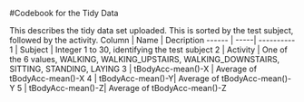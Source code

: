 #Codebook for the Tidy Data

This describes the tidy data set uploaded.
This is sorted by the test subject, followed by the activity.
Column | Name | Decription
------ | -----| ----------
1 | Subject | Integer 1 to 30, identifying the test subject
2 | Activity | One of the 6 values, WALKING, WALKING_UPSTAIRS, WALKING_DOWNSTAIRS, SITTING, STANDING, LAYING
3 | tBodyAcc-mean()-X | Average of tBodyAcc-mean()-X 
4 | tBodyAcc-mean()-Y| Average of tBodyAcc-mean()-Y
5 | tBodyAcc-mean()-Z| Average of tBodyAcc-mean()-Z
